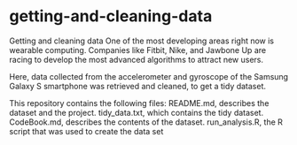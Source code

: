 # getting-and-cleaning-data
Getting and cleaning data
One of the most developing areas right now is wearable computing. Companies like Fitbit, Nike, and Jawbone Up are racing to develop the most advanced algorithms to attract new users.

Here, data collected from the accelerometer and gyroscope of the Samsung Galaxy S smartphone was retrieved and cleaned, to get a tidy dataset.

This repository contains the following files:
README.md, describes the dataset and the project.
tidy_data.txt, which contains the tidy dataset.
CodeBook.md, describes the contents of the dataset.
run_analysis.R, the R script that was used to create the data set
